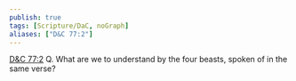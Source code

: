 ```yaml
---
publish: true
tags: [Scripture/DaC, noGraph]
aliases: ["D&C 77:2"]
---
```

[D&C 77:2](https://churchofjesuschrist.org/study/scriptures/dc-testament/dc/77?lang=eng&id=p2#p2) Q. What are we to understand by the four beasts, spoken of in the same verse?

